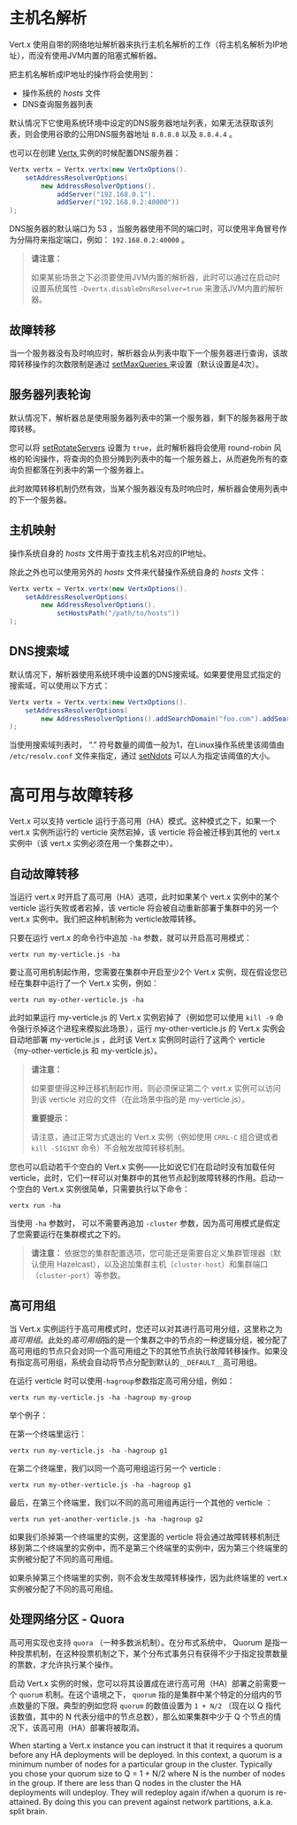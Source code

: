 #  主机名解析

Vert.x 使用自带的网络地址解析器来执行主机名解析的工作（将主机名解析为IP地址），而没有使用JVM内置的阻塞式解析器。

把主机名解析成IP地址的操作将会使用到：

- 操作系统的 *hosts* 文件
- DNS查询服务器列表

默认情况下它使用系统环境中设定的DNS服务器地址列表，如果无法获取该列表，则会使用谷歌的公用DNS服务器地址 `8.8.8.8` 以及 `8.8.4.4` 。

也可以在创建 [Vertx
](https://vertx.io/docs/apidocs/io/vertx/core/Vertx.html) 实例的时候配置DNS服务器：

```java
Vertx vertx = Vertx.vertx(new VertxOptions().
    setAddressResolverOptions(
        new AddressResolverOptions().
            addServer("192.168.0.1").
            addServer("192.168.0.2:40000"))
);
```

DNS服务器的默认端口为 53 ，当服务器使用不同的端口时，可以使用半角冒号作为分隔符来指定端口，例如： `192.168.0.2:40000` 。


> **请注意：**
> 
> 如果某些场景之下必须要使用JVM内置的解析器，此时可以通过在启动时设置系统属性 `-Dvertx.disableDnsResolver=true` 来激活JVM内置的解析器。

##  故障转移

 当一个服务器没有及时响应时，解析器会从列表中取下一个服务器进行查询，该故障转移操作的次数限制是通过 [setMaxQueries
](https://vertx.io/docs/apidocs/io/vertx/core/dns/AddressResolverOptions.html#setMaxQueries-int-) 来设置（默认设置是4次）。

## 服务器列表轮询

默认情况下，解析器总是使用服务器列表中的第一个服务器，剩下的服务器用于故障转移。

您可以将 [setRotateServers](https://vertx.io/docs/apidocs/io/vertx/core/dns/AddressResolverOptions.html#setRotateServers-boolean-) 设置为 `true`，此时解析器将会使用 round-robin 风格的轮询操作，将查询的负担分摊到列表中的每一个服务器上，从而避免所有的查询负担都落在列表中的第一个服务器上。

此时故障转移机制仍然有效，当某个服务器没有及时响应时，解析器会使用列表中的下一个服务器。

## 主机映射

操作系统自身的 *hosts* 文件用于查找主机名对应的IP地址。

除此之外也可以使用另外的 *hosts* 文件来代替操作系统自身的 *hosts* 文件：

```java
Vertx vertx = Vertx.vertx(new VertxOptions().
    setAddressResolverOptions(
        new AddressResolverOptions().
            setHostsPath("/path/to/hosts"))
);
```

## DNS搜索域

默认情况下，解析器使用系统环境中设置的DNS搜索域。如果要使用显式指定的搜索域，可以使用以下方式：

```java
Vertx vertx = Vertx.vertx(new VertxOptions().
    setAddressResolverOptions(
        new AddressResolverOptions().addSearchDomain("foo.com").addSearchDomain("bar.com"))
);
```

当使用搜索域列表时， “.” 符号数量的阈值一般为1，在Linux操作系统里该阈值由 `/etc/resolv.conf` 文件来指定，通过 [setNdots](https://vertx.io/docs/apidocs/io/vertx/core/dns/AddressResolverOptions.html#setNdots-int-) 可以人为指定该阈值的大小。

# 高可用与故障转移

Vert.x 可以支持 verticle 运行于高可用（HA）模式。这种模式之下，如果一个 vert.x 实例所运行的 verticle 突然宕掉，该 verticle 将会被迁移到其他的 vert.x 实例中（该 vert.x 实例必须在用一个集群之中）。

## 自动故障转移

当运行 vert.x 时开启了高可用（HA）选项，此时如果某个 vert.x 实例中的某个 verticle 运行失败或者宕掉，该 verticle 将会被自动重新部署于集群中的另一个 vert.x 实例中。我们把这种机制称为 verticle故障转移。

只要在运行 vert.x 的命令行中追加 `-ha` 参数，就可以开启高可用模式：

```
vertx run my-verticle.js -ha
```

要让高可用机制起作用，您需要在集群中开启至少2个 Vert.x 实例，现在假设您已经在集群中运行了一个 Vert.x 实例，例如：

```
vertx run my-other-verticle.js -ha
```

此时如果运行 my-verticle.js 的 Vert.x 实例宕掉了（例如您可以使用 `kill -9` 命令强行杀掉这个进程来模拟此场景），运行 my-other-verticle.js 的 Vert.x 实例会自动地部署 my-verticle.js ，此时该 Vert.x 实例同时运行了这两个 verticle （my-other-verticle.js 和 my-verticle.js）。


> **请注意：**
> 
> 如果要使得这种迁移机制起作用，则必须保证第二个 vert.x 实例可以访问到该 verticle 对应的文件（在此场景中指的是 my-verticle.js）。
> 
> 
> **重要提示：**
> 
> 请注意，通过正常方式退出的 Vert.x 实例（例如使用 `CRRL-C` 组合键或者 `kill -SIGINT` 命令）不会触发故障转移机制。

您也可以启动若干个空白的 Vert.x 实例——比如说它们在启动时没有加载任何 verticle，此时，它们一样可以对集群中的其他节点起到故障转移的作用。启动一个空白的 Vert.x 实例很简单，只需要执行以下命令：

```
vertx run -ha
```

当使用 `-ha` 参数时， 可以不需要再追加 `-cluster` 参数，因为高可用模式是假定了您需要运行在集群模式之下的。

> **请注意：**
> 依据您的集群配置选项，您可能还是需要自定义集群管理器（默认使用 Hazelcast），以及追加集群主机（`cluster-host`）和集群端口（`cluster-port`）等参数。

## 高可用组

当 Vert.x 实例运行于高可用模式时，您还可以对其进行高可用分组，这里称之为*高可用组*。此处的*高可用组*指的是一个集群之中的节点的一种逻辑分组，被分配了高可用组的节点只会对同一个高可用组之下的其他节点执行故障转移操作。如果没有指定高可用组，系统会自动将节点分配到默认的`__DEFAULT__`高可用组。

在运行 verticle 时可以使用`-hagroup`参数指定高可用分组，例如：

```
vertx run my-verticle.js -ha -hagroup my-group
```

举个例子：

在第一个终端里运行：

```
vertx run my-verticle.js -ha -hagroup g1
```

在第二个终端里，我们以同一个高可用组运行另一个 verticle :

```
vertx run my-other-verticle.js -ha -hagroup g1
```

最后，在第三个终端里，我们以不同的高可用组再运行一个其他的 verticle ：

```
vertx run yet-another-verticle.js -ha -hagroup g2
```

如果我们杀掉第一个终端里的实例，这里面的 verticle 将会通过故障转移机制迁移到第二个终端里的实例中，而不是第三个终端里的实例中，因为第三个终端里的实例被分配了不同的高可用组。

如果杀掉第三个终端里的实例，则不会发生故障转移操作，因为此终端里的 vert.x 实例被分配了不同的高可用组。


## 处理网络分区 - Quora

高可用实现也支持 `quora` （一种多数派机制）。在分布式系统中， Quorum 是指一种投票机制，在这种投票机制之下，某个分布式事务只有获得不少于指定投票数量的票数，才允许执行某个操作。

启动 Vert.x 实例的时候，您可以将其设置成在进行高可用（HA）部署之前需要一个 `quorum` 机制。在这个语境之下， `quorum` 指的是集群中某个特定的分组内的节点数量的下限。典型的例如您将 `quorum` 的数值设置为 `1 + N/2` （现在以 Q 指代该数值，其中的 N 代表分组中的节点总数），那么如果集群中少于 Q 个节点的情况下，该高可用（HA）部署将被取消。

When starting a Vert.x instance you can instruct it that it requires a quorum before any HA deployments will be deployed. In this context, a quorum is a minimum number of nodes for a particular group in the cluster. Typically you chose your quorum size to Q = 1 + N/2 where N is the number of nodes in the group. If there are less than Q nodes in the cluster the HA deployments will undeploy. They will redeploy again if/when a quorum is re-attained. By doing this you can prevent against network partitions, a.k.a. split brain.





